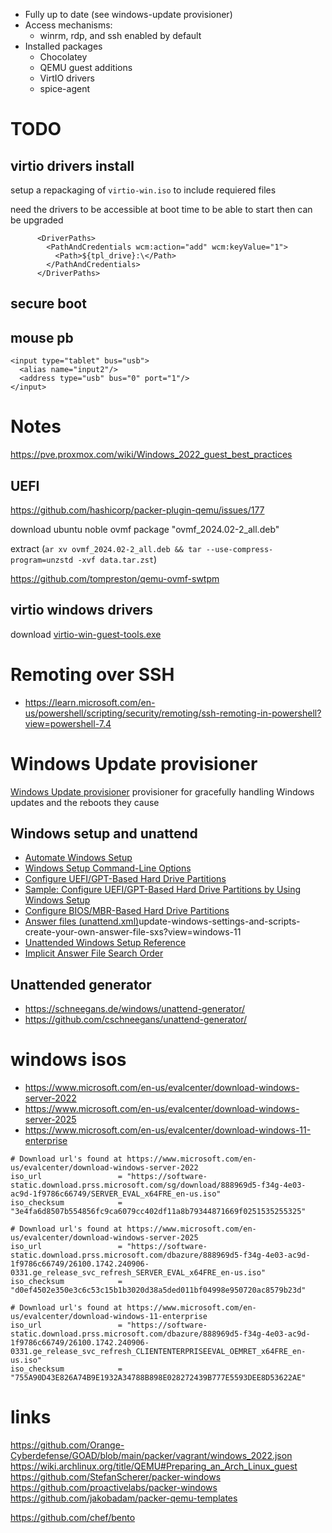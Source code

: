 
* Fully up to date (see windows-update provisioner)
* Access mechanisms:
  * winrm, rdp, and ssh enabled by default
* Installed packages
  * Chocolatey
  * QEMU guest additions
  * VirtIO drivers
  * spice-agent


# TODO
## virtio drivers install

setup a repackaging of `virtio-win.iso` to include requiered files

need the drivers to be accessible at boot time to be able to start then can be upgraded
```
      <DriverPaths>
        <PathAndCredentials wcm:action="add" wcm:keyValue="1">
          <Path>${tpl_drive}:\</Path>
        </PathAndCredentials>
      </DriverPaths>
```
## secure boot

## mouse pb
```
<input type="tablet" bus="usb">
  <alias name="input2"/>
  <address type="usb" bus="0" port="1"/>
</input>
```


# Notes
https://pve.proxmox.com/wiki/Windows_2022_guest_best_practices
## UEFI
https://github.com/hashicorp/packer-plugin-qemu/issues/177

download ubuntu noble ovmf package "ovmf_2024.02-2_all.deb"


extract (`ar xv ovmf_2024.02-2_all.deb && tar --use-compress-program=unzstd -xvf data.tar.zst`)

https://github.com/tompreston/qemu-ovmf-swtpm

## virtio windows drivers
download [virtio-win-guest-tools.exe](https://fedorapeople.org/groups/virt/virtio-win/direct-downloads/archive-virtio/virtio-win-0.1.271-1/virtio-win-guest-tools.exe)


# Remoting over SSH
* https://learn.microsoft.com/en-us/powershell/scripting/security/remoting/ssh-remoting-in-powershell?view=powershell-7.4

# Windows Update provisioner

[Windows Update provisioner](https://github.com/rgl/packer-plugin-windows-update) provisioner for gracefully handling Windows updates and the reboots they cause

## Windows setup and unattend
* [Automate Windows Setup](https://learn.microsoft.com/en-us/windows-hardware/manufacture/desktop/automate-windows-setup?view=windows-11)
* [Windows Setup Command-Line Options](https://learn.microsoft.com/en-us/windows-hardware/manufacture/desktop/windows-setup-command-line-options?view=windows-11#unatten)
* [Configure UEFI/GPT-Based Hard Drive Partitions](https://learn.microsoft.com/en-us/previous-versions/windows/it-pro/windows-8.1-and-8/hh824839(v=win.10))
* [Sample: Configure UEFI/GPT-Based Hard Drive Partitions by Using Windows Setup](https://learn.microsoft.com/en-us/previous-versions/windows/it-pro/windows-8.1-and-8/hh825702(v=win.10))
* [Configure BIOS/MBR-Based Hard Drive Partitions](https://learn.microsoft.com/en-us/previous-versions/windows/it-pro/windows-8.1-and-8/hh825146(v=win.10))
* [Answer files (unattend.xml)](https://learn.microsoft.com/en-us/windows-hardware/manufacture/desktop/)update-windows-settings-and-scripts-create-your-own-answer-file-sxs?view=windows-11
* [Unattended Windows Setup Reference](https://learn.microsoft.com/en-us/windows-hardware/customize/desktop/unattend/)
* [Implicit Answer File Search Order](https://learn.microsoft.com/en-us/windows-hardware/manufacture/desktop/windows-setup-automation-overview?view=windows-11#implicit-answer-file-search-order)

## Unattended generator

* https://schneegans.de/windows/unattend-generator/ 
* https://github.com/cschneegans/unattend-generator/


# windows isos
* https://www.microsoft.com/en-us/evalcenter/download-windows-server-2022
* https://www.microsoft.com/en-us/evalcenter/download-windows-server-2025
* https://www.microsoft.com/en-us/evalcenter/download-windows-11-enterprise

```
# Download url's found at https://www.microsoft.com/en-us/evalcenter/download-windows-server-2022
iso_url                 = "https://software-static.download.prss.microsoft.com/sg/download/888969d5-f34g-4e03-ac9d-1f9786c66749/SERVER_EVAL_x64FRE_en-us.iso"
iso_checksum            = "3e4fa6d8507b554856fc9ca6079cc402df11a8b79344871669f0251535255325"

# Download url's found at https://www.microsoft.com/en-us/evalcenter/download-windows-server-2025
iso_url                 = "https://software-static.download.prss.microsoft.com/dbazure/888969d5-f34g-4e03-ac9d-1f9786c66749/26100.1742.240906-0331.ge_release_svc_refresh_SERVER_EVAL_x64FRE_en-us.iso"
iso_checksum            = "d0ef4502e350e3c6c53c15b1b3020d38a5ded011bf04998e950720ac8579b23d"

# Download url's found at https://www.microsoft.com/en-us/evalcenter/download-windows-11-enterprise
iso_url                 = "https://software-static.download.prss.microsoft.com/dbazure/888969d5-f34g-4e03-ac9d-1f9786c66749/26100.1742.240906-0331.ge_release_svc_refresh_CLIENTENTERPRISEEVAL_OEMRET_x64FRE_en-us.iso"
iso_checksum            = "755A90D43E826A74B9E1932A34788B898E028272439B777E5593DEE8D53622AE"
```

# links


https://github.com/Orange-Cyberdefense/GOAD/blob/main/packer/vagrant/windows_2022.json
https://wiki.archlinux.org/title/QEMU#Preparing_an_Arch_Linux_guest
https://github.com/StefanScherer/packer-windows
https://github.com/proactivelabs/packer-windows
https://github.com/jakobadam/packer-qemu-templates



https://github.com/chef/bento
